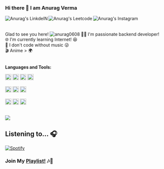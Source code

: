 ### Hi there 👋 I am Anurag Verma
<a href="https://www.linkedin.com/in/anurag-verma-ba6718169/">
  <img align="left" alt="Anurag's LinkdeIN" src="https://img.shields.io/badge/LinkedIn-0077B5?style=for-the-badge&logo=linkedin&logoColor=white" />
</a>
<a href="https://leetcode.com/anurag0608/">
  <img align="left" alt="Anurag's Leetcode" src="https://img.shields.io/badge/-LeetCode-FFA116?style=for-the-badge&logo=LeetCode&logoColor=black" />
</a>
<a href="https://www.instagram.com/anurag_verma004/">
  <img align="left" alt="Anurag's Instagram" src="https://img.shields.io/badge/Instagram-E4405F?style=for-the-badge&logo=instagram&logoColor=white" />
</a>
<br />
<br />
<br /> Glad to see you here! 
<img src="https://komarev.com/ghpvc/?username=anurag0608&label=Profile%20views&color=ce9927&style=flat" alt="anurag0608" />
🧑‍💻 I'm passionate backend developer!<br />
🌐 I'm currently learning Internet! 😆  <br />
🎵 I don't code without music 😜 <br />
🎬 Anime > 🌍 <br />
<br />

**Languages and Tools:**  

<code><img height="20" src="https://img.shields.io/badge/JavaScript-323330?style=for-the-badge&logo=javascript&logoColor=F7DF1E"></code>
<code><img height="20" src="https://img.shields.io/badge/Node.js-339933?style=for-the-badge&logo=nodedotjs&logoColor=white"></code>
<code><img height="20" src="https://img.shields.io/badge/Java-ED8B00?style=for-the-badge&logo=java&logoColor=white"></code>
<code><img height="20" src="https://img.shields.io/badge/Express.js-000000?style=for-the-badge&logo=express&logoColor=white"></code>
<br />
<br />
<code><img height="20" src="https://img.shields.io/badge/HTML5-E34F26?style=for-the-badge&logo=html5&logoColor=white"></code>
<code><img height="20" src="https://img.shields.io/badge/CSS3-1572B6?style=for-the-badge&logo=css3&logoColor=white"></code>
<code><img height="20" src="https://img.shields.io/badge/C%23-239120?style=for-the-badge&logo=c-sharp&logoColor=white"></code>
<br />
<br />
<code><img height="20" src="https://img.shields.io/badge/MongoDB-white?style=for-the-badge&logo=mongodb&logoColor=4EA94B"></code>
<code><img height="20" src="https://img.shields.io/badge/MySQL-00000F?style=for-the-badge&logo=mysql&logoColor=white"></code>
<code><img height="20" src="https://img.shields.io/badge/GraphQl-E10098?style=for-the-badge&logo=graphql&logoColor=white"></code>
<br />
<br />
<!-- <img src="https://github-readme-stats.vercel.app/api/top-langs/?username=anurag0608"> -->
<img src="https://github-readme-stats.vercel.app/api?username=anurag0608">

## Listening to... 🎧
[![Spotify](https://novatorem-rho-one.vercel.app/api/spotify)](https://open.spotify.com/user/vkgdlac0e3oesnsbj2vlhectz)
<br/>
### Join My [Playlist!](https://open.spotify.com/embed/playlist/297fMpSYcrOJN7SxyxlXAK?utm_source=generator) 🎶🎵
<!--
**anurag0608/anurag0608** is a ✨ _special_ ✨ repository because its `README.md` (this file) appears on your GitHub profile.

Here are some ideas to get you started:

- 🔭 I’m currently working on ...
- 🌱 I’m currently learning ...
- 👯 I’m looking to collaborate on ...
- 🤔 I’m looking for help with ...
- 💬 Ask me about ...
- 📫 How to reach me: ...
- 😄 Pronouns: ...
- ⚡ Fun fact: ...
-->
